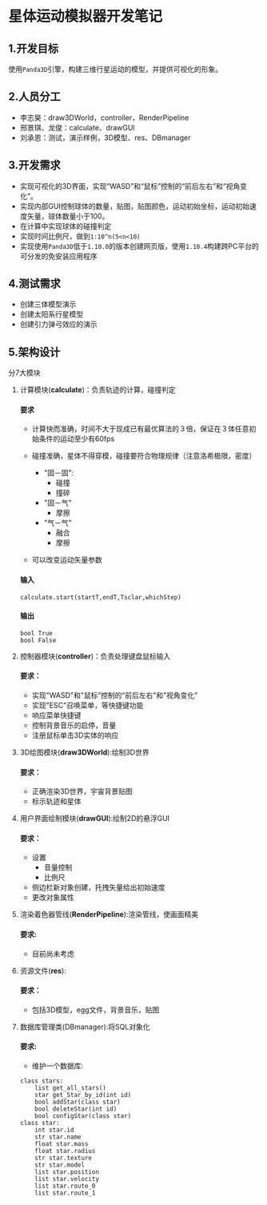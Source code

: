 <!--
* @Author: Alicespace
* @Date: 2019-11-18 08:28:36
 * @LastEditTime: 2019-11-19 12:03:55
-->

# 星体运动模拟器开发笔记

## 1.开发目标

使用```Panda3D```引擎，构建三维行星运动的模型，并提供可视化的形象。

## 2.人员分工

- 李志昊：draw3DWorld，controller，RenderPipeline
- 邢景琪、龙俊：calculate、drawGUI
- 刘承恩：测试，演示样例，3D模型、res、DBmanager

## 3.开发需求

- 实现可视化的3D界面，实现“WASD”和“鼠标”控制的“前后左右”和“视角变化”。
- 实现内部GUI控制球体的数量，贴图，贴图颜色，运动初始坐标，运动初始速度矢量，球体数量小于$100$。
- 在计算中实现球体的碰撞判定
- 实现时间比例尺，做到```1:10^n(5<n<10)```
- 实现使用```Panda3D```低于```1.10.0```的版本创建网页版，使用```1.10.4```构建跨PC平台的可分发的免安装应用程序

## 4.测试需求

- 创建三体模型演示
- 创建太阳系行星模型
- 创建引力弹弓效应的演示

## 5.架构设计
  
分7大模块

1. 计算模块(**calculate**)：负责轨迹的计算，碰撞判定  

	#### 要求
	- 计算快而准确，时间不大于现成已有最优算法的３倍，保证在３体任意初始条件的运动至少有60fps

	- 碰撞准确，星体不得穿模，碰撞要符合物理规律（注意洛希极限，密度）
		- "固－固":
			- 碰撞
			- 撞碎
		- "固－气"
			- 摩擦
		- "气－气"
			- 融合
			- 摩擦  
	- 可以改变运动矢量参数  
	#### 输入
	```
	calculate.start(startT,endT,Tsclar,whichStep)
	```
	#### 输出
	```
	bool True
	bool False
	```
2. 控制器模块(**controller**)：负责处理键盘鼠标输入  

	#### 要求：
	- 实现"WASD"和"鼠标”控制的“前后左右"和"视角变化"
	- 实现"ESC"召唤菜单，等快捷键功能
	- 响应菜单快捷键
	- 控制背景音乐的启停，音量
	- 注册鼠标单击3D实体的响应

3. 3D绘图模块(**draw3DWorld**):绘制3D世界  

	#### 要求：
	- 正确渲染3D世界，宇宙背景贴图
	- 标示轨迹和星体

4. 用户界面绘制模块(**drawGUI**):绘制2D的悬浮GUI  

	#### 要求：
	- 设置
		- 音量控制
		- 比例尺
	- 侧边栏新对象创建，托拽矢量给出初始速度
	- 更改对象属性

5. 渲染着色器管线(**RenderPipeline**):渲染管线，使画面精美  

	#### 要求:
	- 目前尚未考虑
6. 资源文件(**res**):  

	#### 要求：
	- 包括3D模型，egg文件，背景音乐，贴图
7. 数据库管理类(DBmanager):将SQL对象化
	#### 要求:
	- 维护一个数据库:
	```
	class stars:
		list get_all_stars()
		star get_Star_by_id(int id)
		bool addStar(class star)
		bool deleteStar(int id)
		bool configStar(class star)
	class star:
		int star.id
		str star.name
		float star.mass
		float star.radius
		str star.texture
		str star.model
		list star.position
		list star.velocity
		list star.route_0
		list star.route_1
	```
